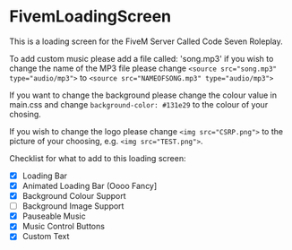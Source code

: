 # FivemLoadingScreen
This is a loading screen for the FiveM Server Called Code Seven Roleplay.


To add custom music please add a file called: 'song.mp3' 
  if you wish to change the name of the MP3 file please change `<source src="song.mp3" type="audio/mp3">`
  to `<source src="NAMEOFSONG.mp3" type="audio/mp3">`

If you want to change the background please change the colour value in main.css
  and change `background-color: #131e29` to the colour of your chosing.

If you wish to change the logo please change `<img src="CSRP.png">` to the picture of your choosing, e.g.
  `<img src="TEST.png">`.


Checklist for what to add to this loading screen:

- [X] Loading Bar
- [X] Animated Loading Bar (Oooo Fancy]
- [x] Background Colour Support
- [ ] Background Image Support
- [X] Pauseable Music
- [X] Music Control Buttons
- [X] Custom Text
